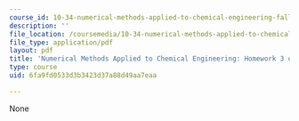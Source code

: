```yaml
---
course_id: 10-34-numerical-methods-applied-to-chemical-engineering-fall-2015
description: ''
file_location: /coursemedia/10-34-numerical-methods-applied-to-chemical-engineering-fall-2015/6fa9fd0533d3b3423d37a88d49aa7eaa_MIT10_34F15_Homework3.pdf
file_type: application/pdf
layout: pdf
title: 'Numerical Methods Applied to Chemical Engineering: Homework 3 on Optimization'
type: course
uid: 6fa9fd0533d3b3423d37a88d49aa7eaa

---
```

None